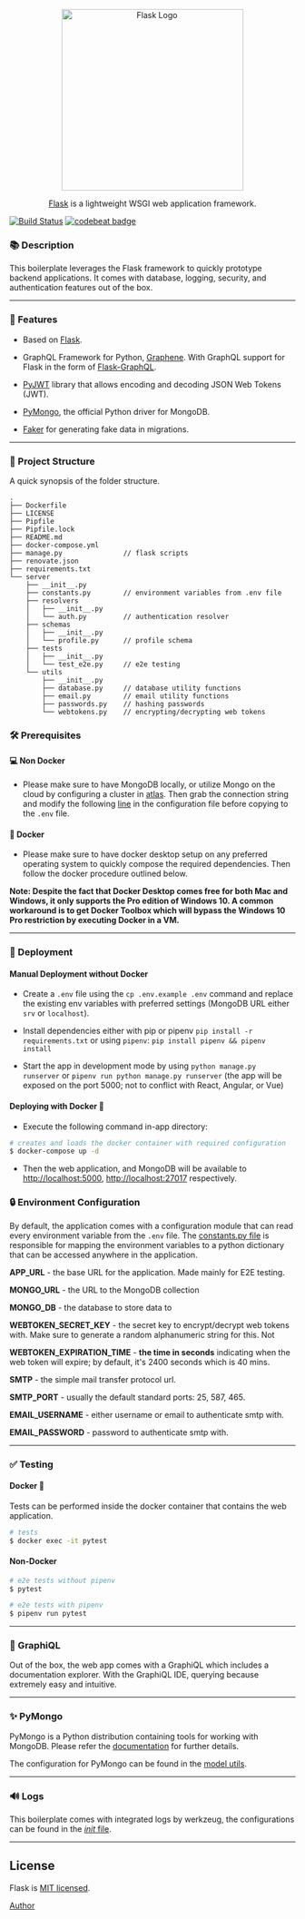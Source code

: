 
<p align="center">
  <a href="https://palletsprojects.com/p/flask/" target="blank"><img src="https://cdn.hashnode.com/res/hashnode/image/upload/v1518503935975/S1_-_WePM.png" width="320" alt="Flask Logo" /></a>
</p>

<p align="center"><a href="https://palletsprojects.com/p/flask/">Flask</a> is a lightweight WSGI web application framework.</p>

[![Build Status](https://travis-ci.org/msanvarov/flask-graphql-mongo-boilerplate.svg?branch=master)](https://travis-ci.org/msanvarov/flask-graphql-mongo-boilerplate)
[![codebeat badge](https://codebeat.co/badges/f8a6a8af-4118-4bfb-b329-e76c1fe4a5a0)](https://codebeat.co/projects/github-com-msanvarov-flask-graphql-mongo-boilerplate-master)  

### 📚 Description

This boilerplate leverages the Flask framework to quickly prototype backend applications. It comes with database, logging, security, and authentication features out of the box.

---

### 🍬 Features

- Based on [Flask](https://github.com/pallets/flask).

- GraphQL Framework for Python, [Graphene](https://github.com/graphql-python/graphene). With GraphQL support for Flask in the form of [Flask-GraphQL](https://github.com/graphql-python/flask-graphql).

- [PyJWT](https://github.com/jpadilla/pyjwt) library that allows encoding and decoding JSON Web Tokens (JWT).

- [PyMongo](https://github.com/mongodb/mongo-python-driver), the official Python driver for MongoDB.

- [Faker](https://github.com/joke2k/faker) for generating fake data in migrations.
___

### 🌱 Project Structure

A quick synopsis of the folder structure.

```text
.
├── Dockerfile
├── LICENSE
├── Pipfile
├── Pipfile.lock
├── README.md
├── docker-compose.yml
├── manage.py               // flask scripts 
├── renovate.json
├── requirements.txt
└── server
    ├── __init__.py
    ├── constants.py        // environment variables from .env file
    ├── resolvers
    │   ├── __init__.py
    │   └── auth.py         // authentication resolver
    ├── schemas
    │   ├── __init__.py
    │   └── profile.py      // profile schema
    ├── tests
    │   ├── __init__.py
    │   └── test_e2e.py     // e2e testing
    └── utils
        ├── __init__.py   
        ├── database.py     // database utility functions
        ├── email.py        // email utility functions
        ├── passwords.py    // hashing passwords
        └── webtokens.py    // encrypting/decrypting web tokens
```

### 🛠️ Prerequisites

#### 💻 Non Docker

- Please make sure to have MongoDB locally, or utilize Mongo on the cloud by configuring a cluster in [atlas](https://www.mongodb.com/cloud/atlas). Then grab the connection string and modify the following [line](https://github.com/msanvarov/flask-graphql-mongo/blob/master/.env.example#L6) in the configuration file before copying to the `.env` file.

#### 🐳 Docker 

- Please make sure to have docker desktop setup on any preferred operating system to quickly compose the required dependencies. Then follow the docker procedure outlined below.

**Note: Despite the fact that Docker Desktop comes free for both Mac and Windows, it only supports the Pro edition of Windows 10. A common workaround is to get Docker Toolbox which will bypass the Windows 10 Pro restriction by executing Docker in a VM.**

---

### 🚀 Deployment

#### Manual Deployment without Docker

- Create a `.env` file using the `cp .env.example .env` command and replace the existing env variables with preferred settings (MongoDB URL either `srv` or `localhost`).

- Install dependencies either with pip or pipenv `pip install -r requirements.txt` or using `pipenv`: `pip install pipenv && pipenv install`

- Start the app in development mode by using `python manage.py runserver` or `pipenv run python manage.py runserver` (the app will be exposed on the port 5000; not to conflict with React, Angular, or Vue)

#### Deploying with Docker 🐳

- Execute the following command in-app directory:

```bash
# creates and loads the docker container with required configuration
$ docker-compose up -d
```
- Then the web application, and MongoDB will be available to [http://localhost:5000](http://localhost:5000/), [http://localhost:27017](http://localhost:27017/) respectively.

### 🔒 Environment Configuration

By default, the application comes with a configuration module that can read every environment variable from the `.env` file. The [constants.py file](https://github.com/msanvarov/flask-graphql-mongo/blob/master/constants.py) is responsible for mapping the environment variables to a python dictionary that can be accessed anywhere in the application. 

**APP_URL** - the base URL for the application. Made mainly for E2E testing.

**MONGO_URL** - the URL to the MongoDB collection

**MONGO_DB** - the database to store data to

**WEBTOKEN_SECRET_KEY** - the secret key to encrypt/decrypt web tokens with. Make sure to generate a random alphanumeric string for this. Not 

**WEBTOKEN_EXPIRATION_TIME** - **the time in seconds** indicating when the web token will expire; by default, it's 2400 seconds which is 40 mins.

**SMTP** - the simple mail transfer protocol url.

**SMTP_PORT** - usually the default standard ports: 25, 587, 465.

**EMAIL_USERNAME** - either username or email to authenticate smtp with.

**EMAIL_PASSWORD** - password to authenticate smtp with.

---

### ✅ Testing

#### Docker 🐳

Tests can be performed inside the docker container that contains the web application.

```bash
# tests
$ docker exec -it pytest
```

#### Non-Docker

```bash
# e2e tests without pipenv
$ pytest

# e2e tests with pipenv
$ pipenv run pytest
```

---

### 📝 GraphiQL

Out of the box, the web app comes with a GraphiQL which includes a documentation explorer. With the GraphiQL IDE, querying because extremely easy and intuitive. 

---

### ✨ PyMongo

PyMongo is a Python distribution containing tools for working with MongoDB. Please refer the [documentation](https://api.mongodb.com/python/current/) for further details.

The configuration for PyMongo can be found in the [model utils](https://github.com/msanvarov/flask-graphql-mongo/blob/master/utils/model.py#L7).

---

### 🔊 Logs

This boilerplate comes with integrated logs by werkzeug, the configurations can be found in the [_init_ file](https://github.com/msanvarov/flask-graphql-mongo/blob/master/__init__.py#L8).

---

## License

Flask is [MIT licensed](LICENSE).

[Author](https://msanvarov.github.io/personal-portfolio/)

